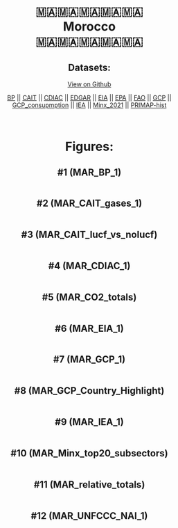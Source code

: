 
<center>
<h1 align="center">
🇲🇦🇲🇦🇲🇦🇲🇦🇲🇦
<br>
Morocco
<br>
🇲🇦🇲🇦🇲🇦🇲🇦🇲🇦
</h1>
<h2>Datasets:</h2>
<p><a href="https://github.com/dquintani/GreenhouseData/tree/master/country_data/MAR_Morocco/data">View on Github</a>
<br></p><p><a href="data/MAR_BP.csv">BP</a> || <a href="data/MAR_CAIT.csv">CAIT</a> || <a href="data/MAR_CDIAC.csv">CDIAC</a> || <a href="data/MAR_EDGAR.csv">EDGAR</a> || <a href="data/MAR_EIA.csv">EIA</a> || <a href="data/MAR_EPA.csv">EPA</a> || <a href="data/MAR_FAO.csv">FAO</a> || <a href="data/MAR_GCP.csv">GCP</a> || <a href="data/MAR_GCP_consupmption.csv">GCP_consupmption</a> || <a href="data/MAR_IEA.csv">IEA</a> || <a href="data/MAR_Minx_2021.csv">Minx_2021</a> || <a href="data/MAR_PRIMAP-hist.csv">PRIMAP-hist</a></p><p><br></p>
<h1>Figures:</h1><h2>#1 (MAR_BP_1)</h2>
<p><img alt="" src="figures/MAR_BP_1.png" /></p><h2>#2 (MAR_CAIT_gases_1)</h2>
<p><img alt="" src="figures/MAR_CAIT_gases_1.png" /></p><h2>#3 (MAR_CAIT_lucf_vs_nolucf)</h2>
<p><img alt="" src="figures/MAR_CAIT_lucf_vs_nolucf.png" /></p><h2>#4 (MAR_CDIAC_1)</h2>
<p><img alt="" src="figures/MAR_CDIAC_1.png" /></p><h2>#5 (MAR_CO2_totals)</h2>
<p><img alt="" src="figures/MAR_CO2_totals.png" /></p><h2>#6 (MAR_EIA_1)</h2>
<p><img alt="" src="figures/MAR_EIA_1.png" /></p><h2>#7 (MAR_GCP_1)</h2>
<p><img alt="" src="figures/MAR_GCP_1.png" /></p><h2>#8 (MAR_GCP_Country_Highlight)</h2>
<p><img alt="" src="figures/MAR_GCP_Country_Highlight.png" /></p><h2>#9 (MAR_IEA_1)</h2>
<p><img alt="" src="figures/MAR_IEA_1.png" /></p><h2>#10 (MAR_Minx_top20_subsectors)</h2>
<p><img alt="" src="figures/MAR_Minx_top20_subsectors.png" /></p><h2>#11 (MAR_relative_totals)</h2>
<p><img alt="" src="figures/MAR_relative_totals.png" /></p><h2>#12 (MAR_UNFCCC_NAI_1)</h2>
<p><img alt="" src="figures/MAR_UNFCCC_NAI_1.png" /></p>